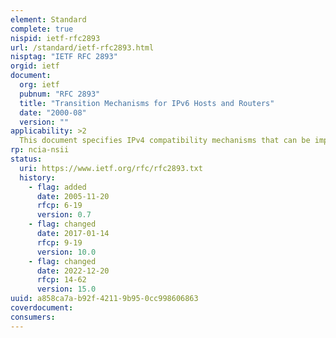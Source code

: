 ```yaml
---
element: Standard
complete: true
nispid: ietf-rfc2893
url: /standard/ietf-rfc2893.html
nisptag: "IETF RFC 2893"
orgid: ietf
document:
  org: ietf
  pubnum: "RFC 2893"
  title: "Transition Mechanisms for IPv6 Hosts and Routers"
  date: "2000-08"
  version: ""
applicability: >2
  This document specifies IPv4 compatibility mechanisms that can be implemented by IPv6 hosts and routers. These mechanisms include providing complete implementations of both versions of the Internet Protocol (IPv4 and IPv6), and tunneling IPv6 packets over IPv4 routing infrastructures. They are designed to allow IPv6 nodes to maintain complete compatibility with IPv4, which should greatly simplify the deployment of IPv6 in the Internet, and facilitate the eventual transition of the entire Internet to IPv6.
rp: ncia-nsii
status:
  uri: https://www.ietf.org/rfc/rfc2893.txt
  history: 
    - flag: added
      date: 2005-11-20
      rfcp: 6-19
      version: 0.7
    - flag: changed
      date: 2017-01-14
      rfcp: 9-19
      version: 10.0
    - flag: changed
      date: 2022-12-20
      rfcp: 14-62
      version: 15.0
uuid: a858ca7a-b92f-4211-9b95-0cc998606863
coverdocument:
consumers:
---
```

